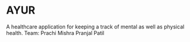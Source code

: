 # AYUR
A healthcare application for keeping a track of mental as well as physical health.
Team:
Prachi Mishra
Pranjal Patil
